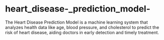 # heart_disease-_prediction_model-
The Heart Disease Prediction Model is a machine learning system that analyzes health data like age, blood pressure, and cholesterol to predict the risk of heart disease, aiding doctors in early detection and timely treatment.
